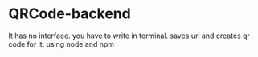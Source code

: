 # QRCode-backend
It has no interface. you have to write in terminal. saves url and creates qr code for it. using node and npm
